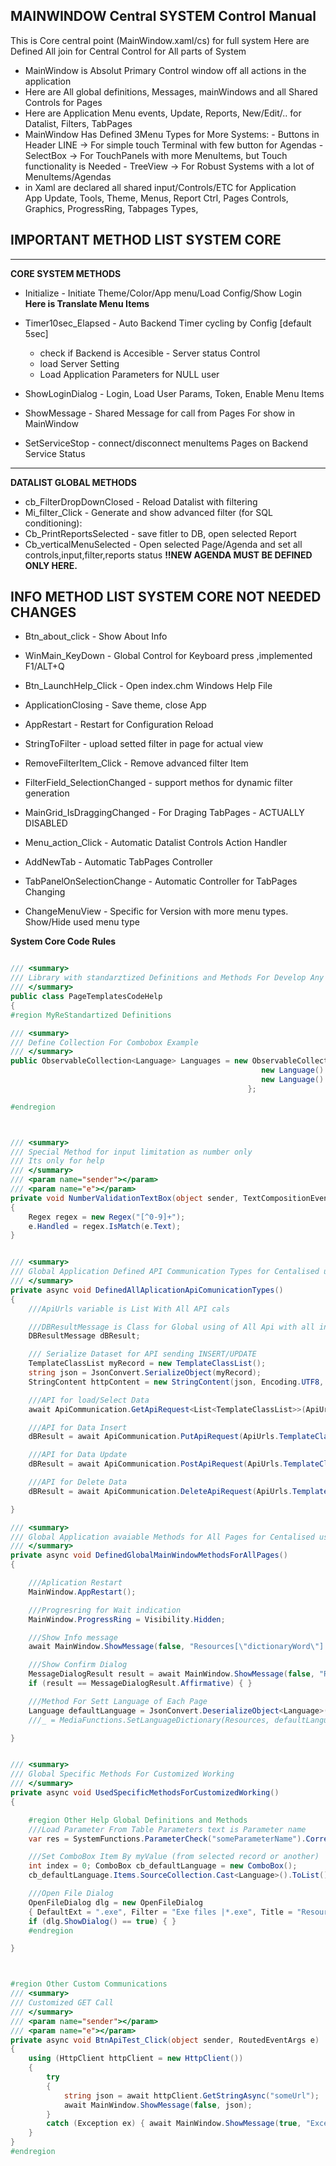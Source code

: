 ## MAINWINDOW Central SYSTEM Control Manual
This is Core central point (MainWindow.xaml/cs) for full system
Here are Defined All join for Central Control for All parts of System
 
- MainWindow is Absolut Primary Control window off all actions in the application 
- Here are All global definitions, Messages, mainWindows and all Shared Controls for Pages
- Here are Application Menu events, Update, Reports, New/Edit/.. for Datalist, Filters, TabPages
- MainWindow Has Defined 3Menu Types for More Systems: 
       - Buttons in Header LINE -> For simple touch Terminal with few button for Agendas
       - SelectBox -> For TouchPanels with more MenuItems, but Touch functionality is Needed
       - TreeView -> For Robust Systems with a lot of MenuItems/Agendas
- in Xaml are declared all shared input/Controls/ETC for Application  
  App Update, Tools, Theme, Menus, Report Ctrl, Pages Controls, Graphics, ProgressRing, Tabpages Types, 

  



## IMPORTANT METHOD LIST SYSTEM CORE

---
**CORE SYSTEM METHODS**
- Initialize - Initiate Theme/Color/App menu/Load Config/Show Login   
 **Here is Translate Menu Items**
  
- Timer10sec_Elapsed - Auto Backend Timer cycling by Config [default 5sec]
    - check if Backend is Accesible - Server status Control
    - load Server Setting
    - Load Application Parameters for NULL user
    
- ShowLoginDialog - Login, Load User Params, Token, Enable Menu Items  
- ShowMessage - Shared Message for call from Pages For show in MainWindow  
- SetServiceStop - connect/disconnect menuItems Pages on Backend Service Status

---
**DATALIST GLOBAL METHODS**
- cb_FilterDropDownClosed - Reload Datalist with filtering
- Mi_filter_Click - Generate and show advanced filter (for SQL conditioning): 
- Cb_PrintReportsSelected - save fitler to DB, open selected Report
- Cb_verticalMenuSelected - Open selected Page/Agenda and set all controls,input,filter,reports status 
  **!!NEW AGENDA MUST BE DEFINED ONLY HERE.**
 

## INFO METHOD LIST SYSTEM CORE NOT NEEDED CHANGES
- Btn_about_click - Show About Info  
- WinMain_KeyDown - Global Control for Keyboard press ,implemented F1/ALT+Q

- Btn_LaunchHelp_Click - Open index.chm Windows Help File
- ApplicationClosing - Save theme, close App
- AppRestart - Restart for Configuration Reload
- StringToFilter - upload setted filter in page for actual view
- RemoveFilterItem_Click - Remove advanced filter Item
- FilterField_SelectionChanged - support methos for dynamic filter generation
- MainGrid_IsDraggingChanged - For Draging TabPages - ACTUALLY DISABLED
- Menu_action_Click - Automatic Datalist Controls Action Handler
- AddNewTab - Automatic TabPages Controller
- TabPanelOnSelectionChange - Automatic Controller for TabPages Changing
- ChangeMenuView - Specific for Version with more menu types. Show/Hide used menu type


**System Core Code Rules**
```cs

/// <summary>
/// Library with standarztized Definitions and Methods For Develop Any System
/// </summary>
public class PageTemplatesCodeHelp
{
#region MyReStandartized Definitions

/// <summary>
/// Define Collection For Combobox Example
/// </summary>
public ObservableCollection<Language> Languages = new ObservableCollection<Language>() {
                                                        new Language() { Name = "System", Value = "system" },
                                                        new Language() { Name = "Czech", Value = "cs-CZ" },
                                                     };

#endregion



/// <summary>
/// Special Method for input limitation as number only
/// Its only for help
/// </summary>
/// <param name="sender"></param>
/// <param name="e"></param>
private void NumberValidationTextBox(object sender, TextCompositionEventArgs e)
{
    Regex regex = new Regex("[^0-9]+");
    e.Handled = regex.IsMatch(e.Text);
}


/// <summary>
/// Global Application Defined API Communication Types for Centalised using
/// </summary>
private async void DefinedAllAplicationApiComunicationTypes()
{
    ///ApiUrls variable is List With All API cals

    ///DBResultMessage is Class for Global using of All Api with all information of Request result
    DBResultMessage dBResult;

    /// Serialize Dataset for API sending INSERT/UPDATE
    TemplateClassList myRecord = new TemplateClassList();
    string json = JsonConvert.SerializeObject(myRecord);
    StringContent httpContent = new StringContent(json, Encoding.UTF8, "application/json");

    ///API for load/Select Data
    await ApiCommunication.GetApiRequest<List<TemplateClassList>>(ApiUrls.TemplateClassList, null, App.UserData.Authentification.Token);

    ///API for Data Insert
    dBResult = await ApiCommunication.PutApiRequest(ApiUrls.TemplateClassList, httpContent, null, App.UserData.Authentification.Token);

    ///API for Data Update
    dBResult = await ApiCommunication.PostApiRequest(ApiUrls.TemplateClassList, httpContent, null, App.UserData.Authentification.Token);

    ///API for Delete Data
    dBResult = await ApiCommunication.DeleteApiRequest(ApiUrls.TemplateClassList, "someId", App.UserData.Authentification.Token);

}

/// <summary>
/// Global Application avaiable Methods for All Pages for Centalised using
/// </summary>
private async void DefinedGlobalMainWindowMethodsForAllPages()
{

    ///Aplication Restart
    MainWindow.AppRestart();

    ///Progresring for Wait indication
    MainWindow.ProgressRing = Visibility.Hidden;

    ///Show Info message
    await MainWindow.ShowMessage(false, "Resources[\"dictionaryWord\"].ToString()");

    ///Show Confirm Dialog
    MessageDialogResult result = await MainWindow.ShowMessage(false, "Resources[\"dictionaryWord\"].ToString()" + " ", true);
    if (result == MessageDialogResult.Affirmative) { }

    ///Method For Sett Language of Each Page
    Language defaultLanguage = JsonConvert.DeserializeObject<Language>(App.Setting.DefaultLanguage);
    ///_ = MediaFunctions.SetLanguageDictionary(Resources, defaultLanguage.Value);

}


/// <summary>
/// Global Specific Methods For Customized Working
/// </summary>
private async void UsedSpecificMethodsForCustomizedWorking()
{

    #region Other Help Global Definitions and Methods
    ///Load Parameter From Table Parameters text is Parameter name
    var res = SystemFunctions.ParameterCheck("someParameterName").Correct ? int.Parse(SystemFunctions.ParameterCheck("someParameterName").Value) : 50;

    ///Set ComboBox Item By myValue (from selected record or another)
    int index = 0; ComboBox cb_defaultLanguage = new ComboBox();
    cb_defaultLanguage.Items.SourceCollection.Cast<Language>().ToList().ForEach(language => { if (language.Name == "myvalue") { cb_defaultLanguage.SelectedIndex = index; } index++; });

    ///Open File Dialog
    OpenFileDialog dlg = new OpenFileDialog
    { DefaultExt = ".exe", Filter = "Exe files |*.exe", Title = "Resources[\"fileOpenDescription\"].ToString()" };
    if (dlg.ShowDialog() == true) { } 
    #endregion

}



#region Other Custom Communications 
/// <summary>
/// Customized GET Call 
/// </summary>
/// <param name="sender"></param>
/// <param name="e"></param>
private async void BtnApiTest_Click(object sender, RoutedEventArgs e)
{
    using (HttpClient httpClient = new HttpClient())
    {
        try
        {
            string json = await httpClient.GetStringAsync("someUrl");
            await MainWindow.ShowMessage(false, json);
        }
        catch (Exception ex) { await MainWindow.ShowMessage(true, "Exception Error : " + ex.StackTrace); }
    }
} 
#endregion
```